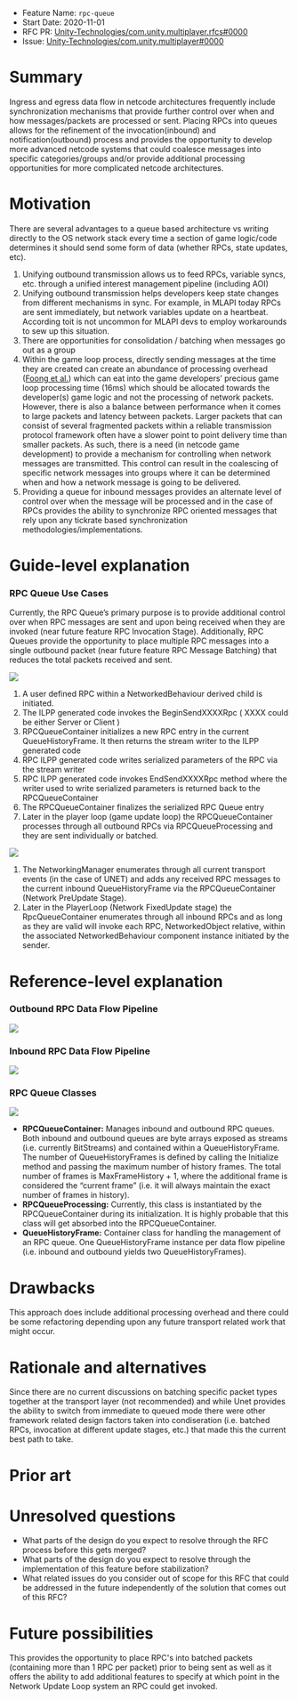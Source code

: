 * Feature Name: `rpc-queue`
* Start Date: 2020-11-01
* RFC PR: [Unity-Technologies/com.unity.multiplayer.rfcs#0000](https://github.com/Unity-Technologies/com.unity.multiplayer.rfcs/pull/0000)
* Issue: [Unity-Technologies/com.unity.multiplayer#0000](https://github.com/Unity-Technologies/com.unity.multiplayer/issues/0000)

# Summary
[summary]: #summary

Ingress and egress data flow in netcode architectures frequently include synchronization mechanisms that provide further control over when and how messages/packets are processed or sent.   Placing RPCs into queues allows for the refinement of the invocation(inbound) and notification(outbound) process and provides the opportunity to develop more advanced netcode systems that could coalesce messages into specific categories/groups and/or provide additional processing opportunities for more complicated netcode architectures.

# Motivation
[motivation]: #motivation

There are several advantages to a queue based architecture vs writing directly to the OS network stack every time a section of game logic/code determines it should send some form of data (whether RPCs, state updates, etc).

1. Unifying outbound transmission allows us to feed RPCs, variable syncs, etc. through a unified interest management pipeline (including AOI)
2. Unifying outbound transmission helps developers keep state changes from different mechanisms in sync.  For example, in MLAPI today RPCs are sent immediately, but network variables update on a heartbeat.  According toit is not uncommon for MLAPI devs to employ workarounds to sew up this situation.
3. There are opportunities for consolidation / batching when messages go out as a group
4. Within the game loop process, directly sending messages at the time they are created can create an abundance of processing overhead ([Foong et al.](http://www.nanogrids.org/jaidev/papers/ispass03.pdf)) which can eat into the game developers’ precious game loop processing time (16ms) which should be allocated towards the developer(s) game logic and not the processing of network packets. However, there is also a balance between performance when it comes to large packets and latency between packets.   Larger packets that can consist of several fragmented packets within a reliable transmission protocol framework often have a slower point to point delivery time than smaller packets.  As such, there is a need (in netcode game development) to provide a mechanism for controlling when network messages are transmitted.  This control can result in the coalescing of specific network messages into groups where it can be determined when and how a network message is going to be delivered.
5. Providing a queue for inbound messages provides an alternate level of control over when the message will be processed and in the case of RPCs provides the ability to synchronize RPC oriented messages that rely upon any tickrate based synchronization methodologies/implementations.

# Guide-level explanation
[guide-level-explanation]: #guide-level-explanation

### RPC Queue Use Cases

Currently, the RPC Queue’s primary purpose is to provide additional control over when RPC messages are sent and upon being received when they are invoked (near future feature RPC Invocation Stage).  Additionally, RPC Queues provide the opportunity to place multiple RPC messages into a single outbound packet (near future feature RPC Message Batching) that reduces the total packets received and sent.

![](0000-rpc-queue/RCPQueueOutboundHigh.png)
1. A user defined RPC within a NetworkedBehaviour derived child is initiated.
2. The ILPP generated code invokes the BeginSendXXXXRpc ( XXXX could be either Server or Client )
3. RPCQueueContainer initializes a new RPC entry in the current QueueHistoryFrame.  It then returns the stream writer to the ILPP generated code
4. RPC ILPP generated code writes serialized parameters of the RPC via the stream writer
5. RPC ILPP generated code invokes EndSendXXXXRpc method where the writer used to write serialized parameters is returned back to the RPCQueueContainer
6. The RPCQueueContainer finalizes the serialized RPC Queue entry
7. Later in the player loop (game update loop) the RPCQueueContainer processes through all outbound RPCs via RPCQueueProcessing and they are sent individually or batched.



![](0000-rpc-queue/RCPQueueINboundHigh.png)

1. The NetworkingManager enumerates through all current transport events (in the case of UNET) and adds any received RPC messages to the current inbound QueueHistoryFrame via the RPCQueueContainer (Network PreUpdate Stage).
2. Later in the PlayerLoop (Network FixedUpdate stage) the RpcQueueContainer enumerates through all inbound RPCs and as long as they are valid will invoke each RPC, NetworkedObject relative, within the associated NetworkedBehaviour component instance initiated by the sender.

# Reference-level explanation
[reference-level-explanation]: #reference-level-explanation

### Outbound RPC Data Flow Pipeline
![](0000-rpc-queue/OutboundDataFlowPipeline.png)

### Inbound RPC Data Flow Pipeline
![](0000-rpc-queue/InboundDataFlowPipeline.png)

### RPC Queue Classes
![](0000-rpc-queue/RPCQueueClasses.png)

- **RPCQueueContainer:** Manages inbound and outbound RPC queues.  Both inbound and outbound queues are byte arrays exposed as streams (i.e. currently BitStreams) and contained within a QueueHistoryFrame.  The number of QueueHistoryFrames is defined by calling the Initialize method and passing the maximum number of history frames.  The total number of frames is MaxFrameHistory + 1, where the additional frame is considered the “current frame” (i.e. it will always maintain the exact number of frames in history).
- **RPCQueueProcessing:** Currently, this class is instantiated by the RPCQueueContainer during its initialization.  It is highly probable that this class will get absorbed into the RPCQueueContainer.
- **QueueHistoryFrame:** Container class for handling the management of an RPC queue.  One QueueHistoryFrame instance per data flow pipeline (i.e. inbound and outbound yields two QueueHistoryFrames).

# Drawbacks
[drawbacks]: #drawbacks

This approach does include additional processing overhead and there could be some refactoring depending upon any future transport related work that might occur.  

# Rationale and alternatives
[rationale-and-alternatives]: #rationale-and-alternatives
Since there are no current discussions on batching specific packet types together at the transport layer (not recommended) and while Unet provides the ability to switch from immediate to queued mode there were other framework related design factors taken into condiseration (i.e. batched RPCs, invocation at different update stages, etc.) that made this the current best path to take.


# Prior art
[prior-art]: #prior-art



# Unresolved questions
[unresolved-questions]: #unresolved-questions

- What parts of the design do you expect to resolve through the RFC process before this gets merged?
- What parts of the design do you expect to resolve through the implementation of this feature before stabilization?
- What related issues do you consider out of scope for this RFC that could be addressed in the future independently of the solution that comes out of this RFC?

# Future possibilities
[future-possibilities]: #future-possibilities

This provides the opportunity to place RPC's into batched packets (containing more than 1 RPC per packet) prior to being sent as well as it offers the ability to add additional features to specify at which point in the Network Update Loop system an RPC could get invoked.  
